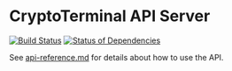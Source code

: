 # CryptoTerminal API Server

[![Build Status](https://travis-ci.org/samotari/ct-api-server.svg?branch=master)](https://travis-ci.org/samotari/ct-api-server) [![Status of Dependencies](https://david-dm.org/samotari/ct-api-server.svg)](https://david-dm.org/samotari/ct-api-server)

See [api-reference.md](https://github.com/samotari/ct-api-server-api-server/blob/master/api-reference.md) for details about how to use the API.
